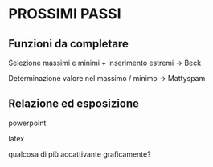 # PROSSIMI PASSI
## Funzioni da completare
Selezione massimi e minimi + inserimento estremi -> Beck

Determinazione valore nel massimo / minimo -> Mattyspam
##  Relazione ed esposizione
powerpoint

latex

qualcosa di più accattivante graficamente?

